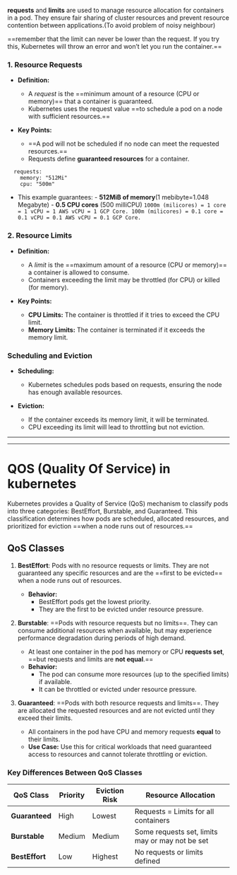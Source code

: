 

**requests** and **limits** are used to manage resource allocation for containers in a pod. They ensure fair sharing of cluster resources and prevent resource contention between applications.(To avoid problem of noisy neighbour)

==remember that the limit can never be lower than the request. If you try this, Kubernetes will throw an error and won’t let you run the container.==
### **1. Resource Requests**

- **Definition:**
    - A _request_ is the ==minimum amount of a resource (CPU or memory)== that a container is guaranteed.
    - Kubernetes uses the request value ==to schedule a pod on a node with sufficient resources.==

- **Key Points:**
    - ==A pod will not be scheduled if no node can meet the requested resources.==
    - Requests define **guaranteed resources** for a container.

```resources:
  requests:
    memory: "512Mi"
    cpu: "500m"
```

-  This example guarantees:
        - **512MiB of memory**(1 mebibyte=1.048 Megabyte)
        - **0.5 CPU cores** (500 milliCPU)
        ```1000m (milicores) = 1 core = 1 vCPU = 1 AWS vCPU = 1 GCP Core.
        100m (milicores) = 0.1 core = 0.1 vCPU = 0.1 AWS vCPU = 0.1 GCP Core.```




### **2. Resource Limits**

- **Definition:**
    - A _limit_ is the ==maximum amount of a resource (CPU or memory)== a container is allowed to consume.
    - Containers exceeding the limit may be throttled (for CPU) or killed (for memory).

- **Key Points:**    
    - **CPU Limits:** The container is throttled if it tries to exceed the CPU limit.
    - **Memory Limits:** The container is terminated if it exceeds the memory limit.


### **Scheduling and Eviction**

- **Scheduling:**
    - Kubernetes schedules pods based on requests, ensuring the node has enough available resources.

- **Eviction:**
    - If the container exceeds its memory limit, it will be terminated.
    - CPU exceeding its limit will lead to throttling but not eviction.

---
----
# QOS (Quality Of Service) in kubernetes

Kubernetes provides a Quality of Service (QoS) mechanism to classify pods into three categories: BestEffort, Burstable, and Guaranteed. This classification determines how pods are scheduled, allocated resources, and prioritized for eviction ==when a node runs out of resources.==

## QoS Classes

1. **BestEffort**: Pods with no resource requests or limits. They are not guaranteed any specific resources and are the ==first to be evicted== when a node runs out of resources.
     - **Behavior:**
         - BestEffort pods get the lowest priority.
         - They are the first to be evicted under resource pressure.

2. **Burstable**: ==Pods with resource requests but no limits==. They can consume additional resources when available, but may experience performance degradation during periods of high demand.
     - At least one container in the pod has memory or CPU **requests set**, ==but requests and limits are **not equal**.==
     - **Behavior:**
         - The pod can consume more resources (up to the specified limits) if available.
         - It can be throttled or evicted under resource pressure.
     
3. **Guaranteed**: ==Pods with both resource requests and limits==. They are allocated the requested resources and are not evicted until they exceed their limits. 
     - All containers in the pod have CPU and memory requests **equal** to their limits.
     - **Use Case:** Use this for critical workloads that need guaranteed access to resources and cannot tolerate throttling or eviction.


    
### **Key Differences Between QoS Classes**

|**QoS Class**|**Priority**|**Eviction Risk**|**Resource Allocation**|
|---|---|---|---|
|**Guaranteed**|High|Lowest|Requests = Limits for all containers|
|**Burstable**|Medium|Medium|Some requests set, limits may or may not be set|
|**BestEffort**|Low|Highest|No requests or limits defined|












